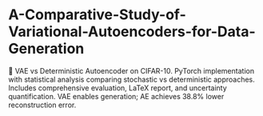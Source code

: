 # A-Comparative-Study-of-Variational-Autoencoders-for-Data-Generation
🧠 VAE vs Deterministic Autoencoder on CIFAR-10. PyTorch implementation with statistical analysis comparing stochastic vs deterministic approaches. Includes comprehensive evaluation, LaTeX report, and uncertainty quantification. VAE enables generation; AE achieves 38.8% lower reconstruction error.
